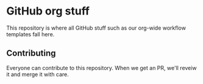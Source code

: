 # GitHub org stuff

This repository is where all GitHub stuff such as our org-wide workflow templates fall here.

## Contributing

Everyone can contribute to this repository. When we get an PR, we'll reveiw it and merge it with care.